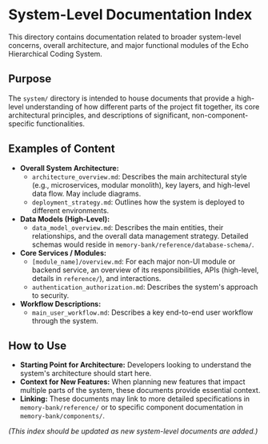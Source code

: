 # System-Level Documentation Index

This directory contains documentation related to broader system-level concerns, overall architecture, and major functional modules of the Echo Hierarchical Coding System.

## Purpose

The `system/` directory is intended to house documents that provide a high-level understanding of how different parts of the project fit together, its core architectural principles, and descriptions of significant, non-component-specific functionalities.

## Examples of Content

-   **Overall System Architecture:**
    -   `architecture_overview.md`: Describes the main architectural style (e.g., microservices, modular monolith), key layers, and high-level data flow. May include diagrams.
    -   `deployment_strategy.md`: Outlines how the system is deployed to different environments.
-   **Data Models (High-Level):**
    -   `data_model_overview.md`: Describes the main entities, their relationships, and the overall data management strategy. Detailed schemas would reside in `memory-bank/reference/database-schema/`.
-   **Core Services / Modules:**
    -   `[module_name]/overview.md`: For each major non-UI module or backend service, an overview of its responsibilities, APIs (high-level, details in `reference/`), and interactions.
    -   `authentication_authorization.md`: Describes the system's approach to security.
-   **Workflow Descriptions:**
    -   `main_user_workflow.md`: Describes a key end-to-end user workflow through the system.

## How to Use

-   **Starting Point for Architecture:** Developers looking to understand the system's architecture should start here.
-   **Context for New Features:** When planning new features that impact multiple parts of the system, these documents provide essential context.
-   **Linking:** These documents may link to more detailed specifications in `memory-bank/reference/` or to specific component documentation in `memory-bank/components/`.

*(This index should be updated as new system-level documents are added.)*